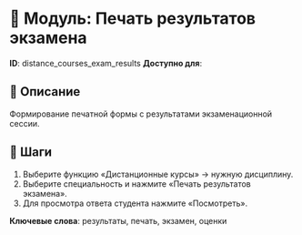# 📘 Модуль: Печать результатов экзамена
**ID**: distance_courses_exam_results
**Доступно для**: 

## 📝 Описание
Формирование печатной формы с результатами экзаменационной сессии.

## 🩜 Шаги
1. Выберите функцию «Дистанционные курсы» → нужную дисциплину.
2. Выберите специальность и нажмите «Печать результатов экзамена».
3. Для просмотра ответа студента нажмите «Посмотреть».

**Ключевые слова**: результаты, печать, экзамен, оценки
